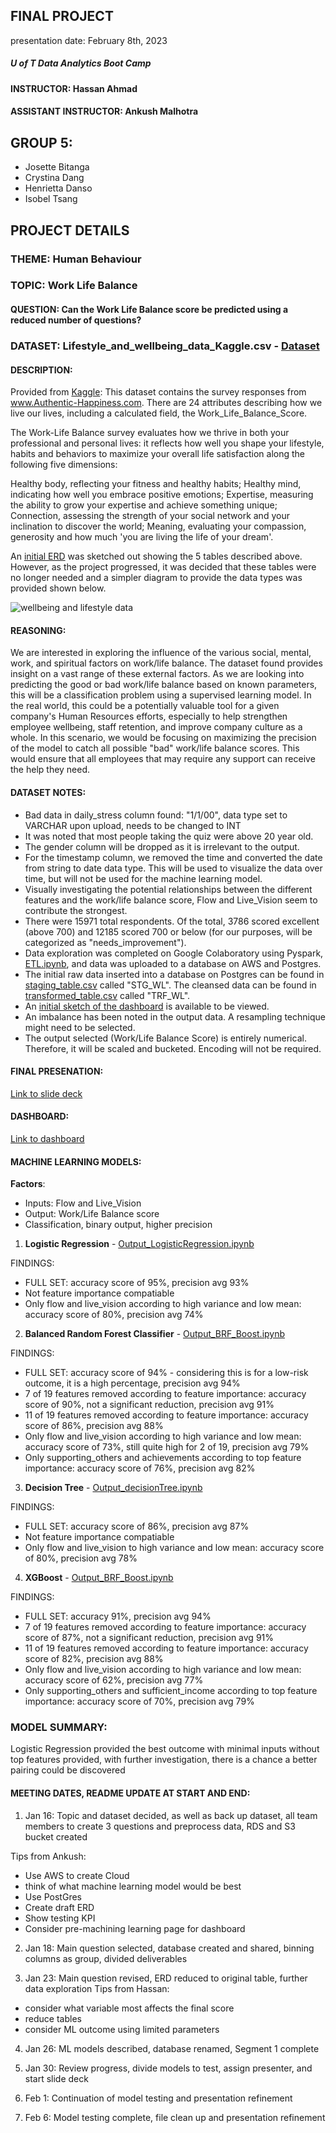 ## FINAL PROJECT 
presentation date: February 8th, 2023


##### U of T Data Analytics Boot Camp
#### INSTRUCTOR: Hassan Ahmad
#### ASSISTANT INSTRUCTOR: Ankush Malhotra

## GROUP 5:
- Josette Bitanga
- Crystina Dang
- Henrietta Danso
- Isobel Tsang


## PROJECT DETAILS
### THEME: Human Behaviour
### TOPIC: Work Life Balance
#### QUESTION: Can the Work Life Balance score be predicted using a reduced number of questions?


### DATASET: Lifestyle_and_wellbeing_data_Kaggle.csv - [Dataset](data/staging_table.csv)
#### DESCRIPTION: 
Provided from [Kaggle](https://www.kaggle.com/datasets/ydalat/lifestyle-and-wellbeing-data):
This dataset contains the survey responses from www.Authentic-Happiness.com.
There are 24 attributes describing how we live our lives, including a calculated field, the Work_Life_Balance_Score.

The Work-Life Balance survey evaluates how we thrive in both your professional and personal lives: it reflects how well you shape your lifestyle, habits and behaviors to maximize your overall life satisfaction along the following five dimensions:

Healthy body, reflecting your fitness and healthy habits;
Healthy mind, indicating how well you embrace positive emotions;
Expertise, measuring the ability to grow your expertise and achieve something unique;
Connection, assessing the strength of your social network and your inclination to discover the world;
Meaning, evaluating your compassion, generosity and how much 'you are living the life of your dream'.

An [initial ERD](images/initial_wellbeing_and_lifestyle_ERD.png) was sketched out showing the 5 tables described above. However, as the project progressed, it was decided that these tables were no longer needed and a simpler diagram to provide the data types was provided shown below.

![wellbeing and lifestyle data](images/wellbeing_lifestyle_erd.png)

#### REASONING: 
We are interested in exploring the influence of the various social, mental, work, and spiritual factors on work/life balance. The dataset found provides insight on a vast range of these external factors. As we are looking into predicting the good or bad work/life balance based on known parameters, this will be a classification problem using a supervised learning model. In the real world, this could be a potentially valuable tool for a given company's Human Resources efforts, especially to help strengthen employee wellbeing, staff retention, and improve company culture as a whole. In this scenario, we would be focusing on maximizing the precision of the model to catch all possible "bad" work/life balance scores. This would ensure that all employees that may require any support can receive the help they need.

#### DATASET NOTES:
- Bad data in daily_stress column found: "1/1/00", data type set to VARCHAR upon upload, needs to be changed to INT
- It was noted that most people taking the quiz were above 20 year old.
- The gender column will be dropped as it is irrelevant to the output.
- For the timestamp column, we removed the time and converted the date from string to date data type. This will be used to visualize the data over time, but will not be used for the machine learning model.
- Visually investigating the potential relationships between the different features and the work/life balance score, Flow and Live_Vision seem to contribute the strongest. 
- There were 15971 total respondents. Of the total, 3786 scored excellent (above 700) and 12185 scored 700 or below (for our purposes, will be categorized as "needs_improvement").
- Data exploration was completed on Google Colaboratory using Pyspark, [ETL.ipynb](notebooks/ETL.ipynb), and data was uploaded to a database on AWS and Postgres.
- The initial raw data inserted into a database on Postgres can be found in [staging_table.csv](data/staging_table.csv) called "STG_WL". The cleansed data can be found in [transformed_table.csv](data/transformed_table.csv) called "TRF_WL".
- An [initial sketch of the dashboard](dashboard/Dashboard_MockUp_ROUGH.pptx) is available to be viewed.
- An imbalance has been noted in the output data. A resampling technique might need to be selected.
- The output selected (Work/Life Balance Score) is entirely numerical. Therefore, it will be scaled and bucketed. Encoding will not be required.


#### FINAL PRESENATION:
[Link to slide deck](slide_deck/final-project-presentation.pptx)

#### DASHBOARD:
[Link to dashboard](https://public.tableau.com/app/profile/henrietta.danso/viz/WellbeingandHappiness/FinalDashboard)

#### MACHINE LEARNING MODELS:

**Factors**:
- Inputs: Flow and Live_Vision
- Output: Work/Life Balance score
- Classification, binary output, higher precision

1. **Logistic Regression** - [Output_LogisticRegression.ipynb](notebooks/Output_LogisticRegression.ipynb)

FINDINGS:
- FULL SET: accuracy score of 95%, precision avg 93%
- Not feature importance compatiable
- Only flow and live_vision according to high variance and low mean: accuracy score of 80%, precision avg 74%


2. **Balanced Random Forest Classifier** - [Output_BRF_Boost.ipynb](notebooks/Output_BRF_Boost.ipynb)

FINDINGS: 
- FULL SET: accuracy score of 94% - considering this is for a low-risk outcome, it is a high percentage, precision avg 94%
- 7 of 19 features removed according to feature importance: accuracy score of 90%, not a significant reduction, precision avg 91%
- 11 of 19 features removed according to feature importance: accuracy score of 86%, precision avg 88%
- Only flow and live_vision according to high variance and low mean: accuracy score of 73%, still quite high for 2 of 19, precision avg 79%
- Only supporting_others and achievements according to top feature importance: accuracy score of 76%, precision avg 82%


3. **Decision Tree** - [Output_decisionTree.ipynb](notebooks/Output_decisionTree.ipynb)

FINDINGS:
- FULL SET: accuracy score of 86%, precision avg 87%
- Not feature importance compatiable
- Only flow and live_vision to high variance and low mean: accuracy score of 80%, precision avg 78%

4. **XGBoost** - [Output_BRF_Boost.ipynb](notebooks/Output_BRF_Boost.ipynb)


FINDINGS:
- FULL SET: accuracy 91%, precision avg 94%
- 7 of 19 features removed according to feature importance: accuracy score of 87%, not a significant reduction, precision avg 91%
- 11 of 19 features removed according to feature importance: accuracy score of 82%, precision avg 88%
- Only flow and live_vision according to high variance and low mean: accuracy score of 62%, precision avg 77%
- Only supporting_others and sufficient_income according to top feature importance: accuracy score of 70%, precision avg 79%

### MODEL SUMMARY:
Logistic Regression provided the best outcome with minimal inputs without top features provided, with further investigation, there is a chance a better pairing could be discovered




#### MEETING DATES, README UPDATE AT START AND END:
1. Jan 16: Topic and dataset decided, as well as back up dataset, all team members to create 3 questions and preprocess data, RDS and S3 bucket created

Tips from Ankush:
- Use AWS to create Cloud
- think of what machine learning model would be best
- Use PostGres
- Create draft ERD
- Show testing KPI
- Consider pre-machining learning page for dashboard

2. Jan 18: Main question selected, database created and shared, binning columns as group, divided deliverables

3. Jan 23: Main question revised, ERD reduced to original table, further data exploration
Tips from Hassan:
- consider what variable most affects the final score
- reduce tables
- consider ML outcome using limited parameters

4. Jan 26: ML models described, database renamed, Segment 1 complete

5. Jan 30: Review progress, divide models to test, assign presenter, and start slide deck

6. Feb 1: Continuation of model testing and presentation refinement

7. Feb 6: Model testing complete, file clean up and presentation refinement
